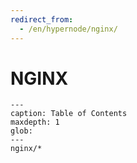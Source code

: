```yaml
---
redirect_from:
  - /en/hypernode/nginx/
---
```


# NGINX

```{toctree}
---
caption: Table of Contents
maxdepth: 1
glob:
---
nginx/*
```
